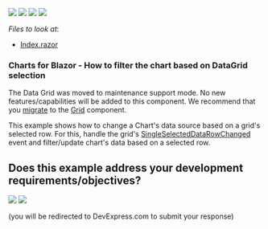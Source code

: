 <!-- default badges list -->
![](https://img.shields.io/endpoint?url=https://codecentral.devexpress.com/api/v1/VersionRange/225684167/20.2.4%2B)
[![](https://img.shields.io/badge/Open_in_DevExpress_Support_Center-FF7200?style=flat-square&logo=DevExpress&logoColor=white)](https://supportcenter.devexpress.com/ticket/details/T838027)
[![](https://img.shields.io/badge/📖_How_to_use_DevExpress_Examples-e9f6fc?style=flat-square)](https://docs.devexpress.com/GeneralInformation/403183)
[![](https://img.shields.io/badge/💬_Leave_Feedback-feecdd?style=flat-square)](#does-this-example-address-your-development-requirementsobjectives)
<!-- default badges end -->
<!-- default file list -->
*Files to look at*:

* [Index.razor](./CS/Charts/Pages/Index.razor)
<!-- default file list end -->

### Charts for Blazor - How to filter the chart based on DataGrid selection

The Data Grid was moved to maintenance support mode. No new features/capabilities will be added to this component. We recommend that you [migrate](https://docs.devexpress.com/Blazor/403162/grid/migrate-from-data-grid-to-grid) to the [Grid](https://docs.devexpress.com/Blazor/403143/grid) component. 

This example shows how to change a Chart's data source based on a grid's selected row. For this, handle the grid's [SingleSelectedDataRowChanged][0] event and filter/update chart's data based on a selected row.

[0]: https://docs.devexpress.com/Blazor/DevExpress.Blazor.DxDataGrid-1.SingleSelectedDataRowChanged
<!-- feedback -->
## Does this example address your development requirements/objectives?

[<img src="https://www.devexpress.com/support/examples/i/yes-button.svg"/>](https://www.devexpress.com/support/examples/survey.xml?utm_source=github&utm_campaign=blazor-Charts-how-to-filter-the-chart-based-on-DataGrid-selection&~~~was_helpful=yes) [<img src="https://www.devexpress.com/support/examples/i/no-button.svg"/>](https://www.devexpress.com/support/examples/survey.xml?utm_source=github&utm_campaign=blazor-Charts-how-to-filter-the-chart-based-on-DataGrid-selection&~~~was_helpful=no)

(you will be redirected to DevExpress.com to submit your response)
<!-- feedback end -->
